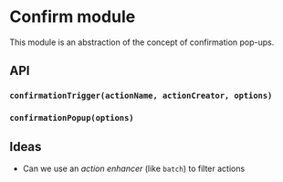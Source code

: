 # Confirm module

This module is an abstraction of the concept of confirmation pop-ups.

## API

### `confirmationTrigger(actionName, actionCreator, options)`

### `confirmationPopup(options)`

## Ideas

* Can we use an _action enhancer_ (like `batch`) to filter actions
